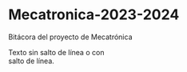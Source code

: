# Mecatronica-2023-2024
Bitácora del proyecto de Mecatrónica

 Texto sin salto
 de línea o con  
 salto de línea.